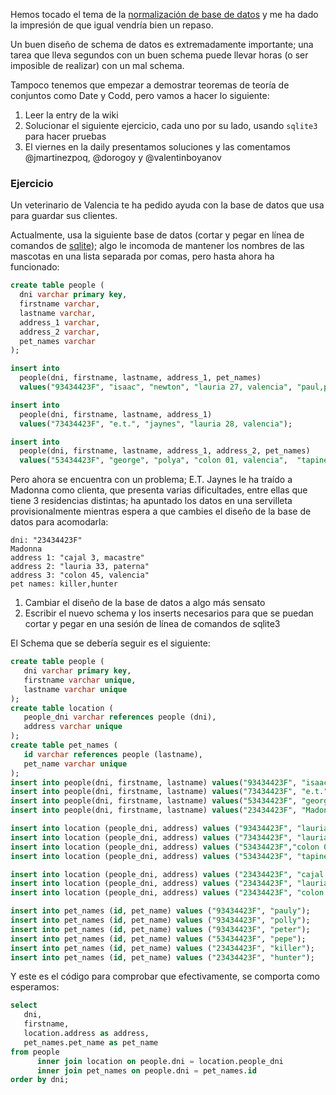 Hemos tocado el tema de la [normalización de base de datos](https://en.wikipedia.org/wiki/Database_normalization) y me ha dado la impresión de que igual vendría bien un repaso.

Un buen diseño de schema de datos es extremadamente importante; una tarea que lleva segundos con un buen schema puede llevar horas (o ser imposible de realizar) con un mal schema.

Tampoco tenemos que empezar a demostrar teoremas de teoría de conjuntos como Date y Codd, pero vamos a hacer lo siguiente:

1) Leer la entry de la wiki
2) Solucionar el siguiente ejercicio, cada uno por su lado, usando `sqlite3` para hacer pruebas
3) El viernes en la daily presentamos soluciones y las comentamos @jmartinezpoq, @dorogoy y @valentinboyanov

### Ejercicio

Un veterinario de Valencia te ha pedido ayuda con la base de datos que usa para guardar sus clientes.

Actualmente, usa la siguiente base de datos (cortar y pegar en línea de comandos de [sqlite](https://www.sqlite.org/index.html)); algo le incomoda de mantener los nombres de las mascotas en una lista separada por comas, pero hasta ahora ha funcionado:

```sql
create table people (
  dni varchar primary key,
  firstname varchar,
  lastname varchar,
  address_1 varchar,
  address_2 varchar,
  pet_names varchar
);

insert into
  people(dni, firstname, lastname, address_1, pet_names)
  values("93434423F", "isaac", "newton", "lauria 27, valencia", "paul,polly,peter");

insert into
  people(dni, firstname, lastname, address_1)
  values("73434423F", "e.t.", "jaynes", "lauria 28, valencia");

insert into
  people(dni, firstname, lastname, address_1, address_2, pet_names)
  values("53434423F", "george", "polya", "colon 01, valencia",  "tapineria 33, betera", "pepe");
```

Pero ahora se encuentra con un problema; E.T. Jaynes le ha traído a Madonna como clienta, que presenta varias dificultades, entre ellas que tiene 3 residencias distintas; ha apuntado los datos en una servilleta provisionalmente mientras espera a que cambies el diseño de la base de datos para acomodarla:

```
dni: "23434423F"
Madonna
address 1: "cajal 3, macastre"
address 2: "lauria 33, paterna"
address 3: "colon 45, valencia"
pet names: killer,hunter
```

1) Cambiar el diseño de la base de datos a algo más sensato
2) Escribir el nuevo schema y los inserts necesarios para que se puedan cortar y pegar en una sesión de línea de comandos de sqlite3

El Schema que se debería seguir es el siguiente:
```sql
create table people (
   dni varchar primary key,
   firstname varchar unique, 
   lastname varchar unique
);
create table location (
   people_dni varchar references people (dni),
   address varchar unique
);
create table pet_names (
   id varchar references people (lastname),
   pet_name varchar unique
);
insert into people(dni, firstname, lastname) values("93434423F", "isaac", "newton");
insert into people(dni, firstname, lastname) values("73434423F", "e.t.", "jaynes");
insert into people(dni, firstname, lastname) values("53434423F", "george", "polya");
insert into people(dni, firstname, lastname) values("23434423F", "Madonna", "");

insert into location (people_dni, address) values ("93434423F", "lauria 27, valencia");
insert into location (people_dni, address) values ("73434423F", "lauria 28, valencia");
insert into location (people_dni, address) values ("53434423F","colon 01, valencia");
insert into location (people_dni, address) values ("53434423F", "tapineria 33, betera");

insert into location (people_dni, address) values ("23434423F", "cajal 3, macastre");
insert into location (people_dni, address) values ("23434423F", "lauria 33, paterna");
insert into location (people_dni, address) values ("23434423F", "colon 45, valencia");

insert into pet_names (id, pet_name) values ("93434423F", "pauly");
insert into pet_names (id, pet_name) values ("93434423F", "polly");
insert into pet_names (id, pet_name) values ("93434423F", "peter");
insert into pet_names (id, pet_name) values ("53434423F", "pepe");
insert into pet_names (id, pet_name) values ("23434423F", "killer");
insert into pet_names (id, pet_name) values ("23434423F", "hunter");
```

Y este es el código para comprobar que efectivamente, se comporta como esperamos:

```sql
select
   dni,
   firstname,
   location.address as address,
   pet_names.pet_name as pet_name
from people
      inner join location on people.dni = location.people_dni
      inner join pet_names on people.dni = pet_names.id
order by dni;
```
